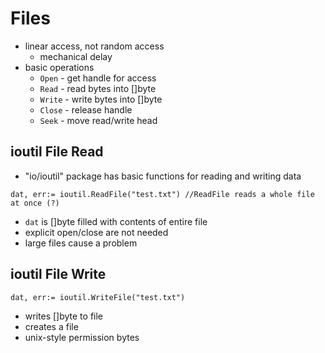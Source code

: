 # Files

- linear access, not random access
  - mechanical delay
- basic operations
  - `Open` - get handle for access
  - `Read` - read bytes into []byte
  - `Write` - write bytes into []byte
  - `Close` - release handle
  - `Seek` - move read/write head

## ioutil File Read

- "io/ioutil" package has basic functions for reading and writing data

```golang
dat, err:= ioutil.ReadFile("test.txt") //ReadFile reads a whole file at once (?)
```

- `dat` is []byte filled with contents of entire file
- explicit open/close are not needed
- large files cause a problem

## ioutil File Write

```golang
dat, err:= ioutil.WriteFile("test.txt")
```

- writes []byte to file
- creates a file
- unix-style permission bytes
